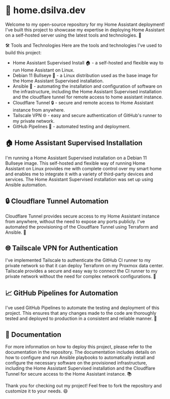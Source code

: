 # 🏡 home.dsilva.dev
Welcome to my open-source repository for my Home Assistant deployment! I've built this project to showcase my expertise in deploying Home Assistant on a self-hosted server using the latest tools and technologies. 🚀

🛠️ Tools and Technologies
Here are the tools and technologies I've used to build this project:

- Home Assistant Supervised Install 🏠 - a self-hosted and flexible way to run Home Assistant on Linux.
- Debian 11 Bullseye 🐂 - a Linux distribution used as the base image for the Home Assistant Supervised installation.
- Ansible 🤖 - automating the installation and configuration of software on the infrastructure, including the Home Assistant Supervised installation and the cloudflare tunnel for remote access to home assistant instance.
- Cloudflare Tunnel 🔒 - secure and remote access to Home Assistant instance from anywhere.
- Tailscale VPN 🌐 - easy and secure authentication of GitHub's runner to my private network.
- GitHub Pipelines 🚦 - automated testing and deployment.

## 🏠 Home Assistant Supervised Installation
I'm running a Home Assistant Supervised installation on a Debian 11 Bullseye image. This self-hosted and flexible way of running Home Assistant on Linux provides me with complete control over my smart home and enables me to integrate it with a variety of third-party devices and services. The Home Assistant Supervised installation was set up using Ansible automation.

## 🔒 Cloudflare Tunnel Automation
Cloudflare Tunnel provides secure access to my Home Assistant instance from anywhere, without the need to expose any ports publicly. I've automated the provisioning of the Cloudflare Tunnel using Terraform and Ansible. 🔨

## 🌐 Tailscale VPN for Authentication
I've implemented Tailscale to authenticate the GitHub CI runner to my private network so that it can deploy Terraform on my Proxmox data center. Tailscale provides a secure and easy way to connect the CI runner to my private network without the need for complex network configurations. 🔑

## 📈 GitHub Pipelines for Automation
I've used GitHub Pipelines to automate the testing and deployment of this project. This ensures that any changes made to the code are thoroughly tested and deployed to production in a consistent and reliable manner. 🤖

## 📖 Documentation
For more information on how to deploy this project, please refer to the documentation in the repository. The documentation includes details on how to configure and run Ansible playbooks to automatically install and configure the necessary software on the provisioned infrastructure, including the Home Assistant Supervised installation and the Cloudflare Tunnel for secure access to the Home Assistant instance. 📚

Thank you for checking out my project! Feel free to fork the repository and customize it to your needs. 😄